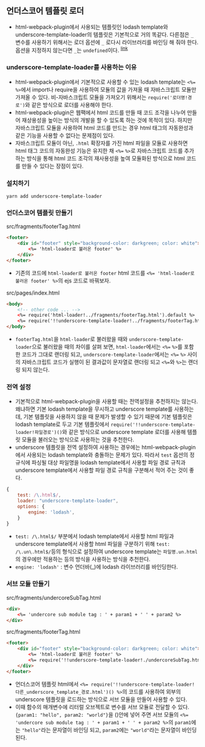 ## 언더스코어 템플릿 로더

-   html-webpack-plugin에서 사용되는 템플릿인 lodash template와 underscore-template-loader의 템플릿은 기본적으로 거의 똑같다. 다른점은 `_` 변수를 사용하기 위해서는 로더 옵션에 `_` 로다시 라이브러리를 바인딩 해 줘야 한다. 옵션을 지정하지 않는다면 `_`는 `undefined`이다. <sup>[link](https://github.com/emaphp/underscore-template-loader#template-engine)</sup>

### underscore-template-loader를 사용하는 이유

-   html-webpack-plugin에서 기본적으로 사용할 수 있는 lodash template는 `<%=` `%>`에서 import나 require을 사용하여 모듈의 값을 가져올 때 자바스크립트 모듈만 가져올 수 있다. 비-자바스크립트 모듈을 가져오기 위해서는 `require('로더명!경로')`와 같은 방식으로 로더를 사용해야 한다.
-   html-webpack-plugin은 웹팩에서 html 코드를 만들 때 코드 조각을 나누어 만들어 재상용성을 높이는 방식의 개발을 할 수 있도록 하는 것에 목적이 있다. 하지만 자바스크립트 모듈을 사용하여 html 코드를 만드는 경우 html 태그의 자동완성과 같은 기능을 사용할 수 없다는 문제점이 있다.
-   자바스크립트 모듈이 아닌, `.html` 확장자를 가진 html 파일을 모듈로 사용하면 html 태그 코드의 자동완성 기능은 유지한 채 `<%=` `%>`로 자바스크립트 코드를 추가하는 방식을 통해 html 코드 조각의 재사용성을 높여 모듈화된 방식으로 html 코드를 만들 수 있다는 장점이 있다.

### 설치하기

```
yarn add underscore-template-loader
```

### 언더스코어 템플릿 만들기

src/fragments/footerTag.html

```html
<footer>
    <div id="footer" style="background-color: darkgreen; color: white">
        <%= 'html-loader로 불러온 footer' %>
    </div>
</footer>
```

-   기존의 코드에 `html-loader로 불러온 footer` html 코드를 `<%= 'html-loader로 불러온 footer' %>`의 ejs 코드로 바꿔보자.

src/pages/index.html

```html
<body>
    <!-- other code ... -->
    <%= require('html-loader!../fragments/footerTag.html').default %>
    <%= require('!!underscore-template-loader!../fragments/footerTag.html')() %>
</body>
```

-   `footerTag.html`을 `html-loader`로 불러왔을 때와 `underscore-template-loader`으로 불러왔을 때의 차이를 살펴 보면, `html-loader`에서는 `<%=` `%>`를 포함한 코드가 그대로 랜더링 되고, `underscore-template-loader`에서는 `<%=` `%>` 사이의 자바스크립트 코드가 실행이 된 결과값이 문자열로 랜더링 되고 `<%=`와 `%>`는 랜더링 되지 않는다.

### 전역 설정

-   기본적으로 html-webpack-plugin을 사용할 때는 전역설정을 추천하지는 않는다. 왜냐하면 기본 lodash template을 무시하고 underscore template를 사용하는데, 기본 템플릿을 사용하지 않을 때 문제가 발생할 수 있기 때문에 기본 템플릿은 lodash template로 두고 기본 템플릿에서 `require('!!underscore-template-loader!파일경로')()`와 같은 방식으로 underscore template 로더를 사용해 템플릿 모듈을 불러오는 방식으로 사용하는 것을 추천한다.
-   underscore 템플릿을 전역 설정하여 사용하는 경우에는 html-webpack-plugin에서 사용되는 lodash template와 충돌하는 문제가 있다. 따라서 `test` 옵션의 정규식에 파싱될 대상 파일명을 lodash template에서 사용할 파일 경로 규칙과 underscore template에서 사용할 파일 경로 규칙을 구분해서 적어 주는 것이 좋다.

```js
{
    test: /\.html$/,
    loader: "underscore-template-loader",
    options: {
        engine: 'lodash',
    }
}
```

-   `test: /\.html$/` 부분에서 lodash template에서 사용할 html 파일과 underscore template에서 사용할 html 파일을 구분하기 위해 `test: /\.un\.html$/`등의 형식으로 설정하여 underscore template는 `파일명.un.html`의 경우에만 적용하는 등의 방식을 사용하는 방식을 추천한다.
-   `engine: 'lodash'` : 변수 언더바(\_)에 lodash 라이브러리를 바인딩한다.

### 서브 모듈 만들기

src/fragments/undercoreSubTag.html

```html
<div>
    <%= 'undercore sub module tag : ' + param1 + ' ' + param2 %>
</div>
```

src/fragments/footerTag.html

```html
<footer>
    <div id="footer" style="background-color: darkgreen; color: white">
        <%= 'html-loader로 불러온 footer' %>
        <%= require('!!underscore-template-loader!./undercoreSubTag.html')({param1: "hello", param2: "world"}) %>
    </div>
</footer>
```

-   언더스코어 템플릿 html에서 `<%= require('!!underscore-template-loader!다른_underscore_template_경로.html')() %>`의 코드를 사용하여 외부의 underscore 템플릿을 로드하는 방식으로 서브 모듈을 만들어 사용할 수 있다.
-   이때 함수의 매개변수에 리터럴 오브젝트로 변수를 서브 모듈로 전달할 수 있다. `{param1: "hello", param2: "world"}`을 ()안에 넣어 주면 서브 모듈의 `<%= 'undercore sub module tag : ' + param1 + ' ' + param2 %>`의 `param1`에는 `"hello"`라는 문자열이 바인딩 되고, `param2`에는 `"world"`라는 문자열이 바인딩 된다.

